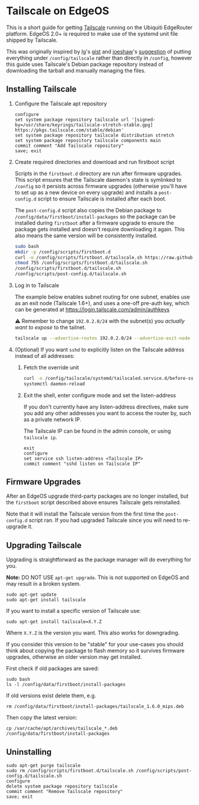 # Tailscale on EdgeOS

This is a short guide for getting [Tailscale](https://tailscale.com/) running on the Ubiquiti EdgeRouter platform. EdgeOS 2.0+ is required to make use of the systemd unit file shipped by Tailscale.

This was originally inspired by [lg](https://github.com/lg)'s [gist](https://gist.github.com/lg/6f80593bd55ca9c9cf886da169a972c3) and [joeshaw](https://github.com/joeshaw)'s [suggestion](https://gist.github.com/lg/6f80593bd55ca9c9cf886da169a972c3#gistcomment-3578594) of putting everything under `/config/tailscale` rather than directly in `/config`, however this guide uses Tailscale's Debian package repository instead of downloading the tarball and manually managing the files.

## Installing Tailscale

1. Configure the Tailscale apt repository

    ```
    configure
    set system package repository tailscale url '[signed-by=/usr/share/keyrings/tailscale-stretch-stable.gpg] https://pkgs.tailscale.com/stable/debian'
    set system package repository tailscale distribution stretch
    set system package repository tailscale components main
    commit comment "Add Tailscale repository"
    save; exit
    ```

2. Create required directories and download and run firstboot script

    Scripts in the `firstboot.d` directory are run after firmware upgrades.
    This script ensures that the Tailscale daemon's state is symlinked to
    `/config` so it persists across firmware upgrades (otherwise you'll have to
    set up as a new device on every upgrade) and installs a `post-config.d`
    script to ensure Tailscale is installed after each boot.

    The `post-config.d` script also copies the Debian package to
    `/config/data/firstboot/install-packages` so the package can be installed
    during `firstboot` after a firmware upgrade to ensure the package gets
    installed and doesn't require downloading it again. This also means the
    same version will be consistently installed.

    ```sh
    sudo bash
    mkdir -p /config/scripts/firstboot.d
    curl -o /config/scripts/firstboot.d/tailscale.sh https://raw.githubusercontent.com/jamesog/tailscale-edgeos/main/firstboot.d/tailscale.sh
    chmod 755 /config/scripts/firstboot.d/tailscale.sh
    /config/scripts/firstboot.d/tailscale.sh
    /config/scripts/post-config.d/tailscale.sh
    ```

3. Log in to Tailscale

    The example below enables subnet routing for one subnet, enables use as an exit node (Tailscale 1.6+), and uses a one-off pre-auth key, which can be generated at https://login.tailscale.com/admin/authkeys

    :warning: Remember to change `192.0.2.0/24` with the subnet(s) you *actually want to expose* to the tailnet.

    ```sh
    tailscale up --advertise-routes 192.0.2.0/24 --advertise-exit-node --authkey tskey-XXX
    ```

4. (Optional) If you want `sshd` to explicitly listen on the Tailscale address instead of all addresses:

    1. Fetch the override unit

        ```sh
        curl -o /config/tailscale/systemd/tailscaled.service.d/before-ssh.conf https://raw.githubusercontent.com/jamesog/tailscale-edgeos/main/systemd/tailscaled.service.d/before-ssh.conf
        systemctl daemon-reload
        ```

    2. Exit the shell, enter configure mode and set the listen-address

        If you don't currently have any listen-address directives, make sure you add any other addresses you want to access the router by, such as a private network IP.

        The Tailscale IP can be found in the admin console, or using `tailscale ip`.

        ```
        exit
        configure
        set service ssh listen-address <Tailscale IP>
        commit comment "sshd listen on Tailscale IP"
        ```


## Firmware Upgrades

After an EdgeOS upgrade third-party packages are no longer installed, but the
`firstboot` script described above ensures Tailscale gets reinstalled.

Note that it will install the Tailscale version from the first time the
`post-config.d` script ran. If you had upgraded Tailscale since you will need
to re-upgrade it.

## Upgrading Tailscale

Upgrading is straightforward as the package manager will do everything for you.

**Note:** DO NOT USE `apt-get upgrade`. This is not supported on EdgeOS and may
result in a broken system.

```
sudo apt-get update
sudo apt-get install tailscale
```

If you want to install a specific version of Tailscale use:

```
sudo apt-get install tailscale=X.Y.Z
```

Where `X.Y.Z` is the version you want. This also works for downgrading.

If you consider this version to be "stable" for your use-cases you should think
about copying the package to flash memory so it survives firmware upgrades,
otherwise an older version may get installed.

First check if old packages are saved:

```
sudo bash
ls -l /config/data/firstboot/install-packages
```

If old versions exist delete them, e.g.

```
rm /config/data/firstboot/install-packages/tailscale_1.6.0_mips.deb
```

Then copy the latest version:

```
cp /var/cache/apt/archives/tailscale_*.deb /config/data/firstboot/install-packages
```

## Uninstalling

```
sudo apt-get purge tailscale
sudo rm /config/scripts/firstboot.d/tailscale.sh /config/scripts/post-config.d/tailscale.sh
configure
delete system package repository tailscale
commit comment "Remove Tailscale repository"
save; exit
```
